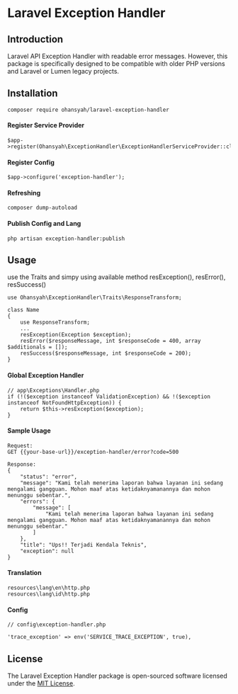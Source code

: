 # Laravel Exception Handler

## Introduction
Laravel API Exception Handler with readable error messages.
However, this package is specifically designed to be compatible with older PHP versions and Laravel or Lumen legacy projects.

## Installation
```
composer require ohansyah/laravel-exception-handler
```

#### Register Service Provider
```
$app->register(Ohansyah\ExceptionHandler\ExceptionHandlerServiceProvider::class);
```

#### Register Config
```
$app->configure('exception-handler');
```

#### Refreshing
```
composer dump-autoload
```

#### Publish Config and Lang
```
php artisan exception-handler:publish
```

## Usage
use the Traits and simpy using available method resException(), resError(), resSuccess()
```
use Ohansyah\ExceptionHandler\Traits\ResponseTransform;

class Name 
{
    use ResponseTransform;
    ...
    resException(Exception $exception);
    resError($responseMessage, int $responseCode = 400, array $additionals = []);
    resSuccess($responseMessage, int $responseCode = 200);
}
```

#### Global Exception Handler
```
// app\Exceptions\Handler.php
if (!($exception instanceof ValidationException) && !($exception instanceof NotFoundHttpException)) {
    return $this->resException($exception);
}
```

#### Sample Usage
```
Request:
GET {{your-base-url}}/exception-handler/error?code=500

Response:
{
    "status": "error",
    "message": "Kami telah menerima laporan bahwa layanan ini sedang mengalami gangguan. Mohon maaf atas ketidaknyamanannya dan mohon menunggu sebentar.",
    "errors": {
        "message": [
            "Kami telah menerima laporan bahwa layanan ini sedang mengalami gangguan. Mohon maaf atas ketidaknyamanannya dan mohon menunggu sebentar."
        ]
    },
    "title": "Ups!! Terjadi Kendala Teknis",
    "exception": null
}
```

#### Translation
```
resources\lang\en\http.php
resources\lang\id\http.php
```

#### Config
```
// config\exception-handler.php

'trace_exception' => env('SERVICE_TRACE_EXCEPTION', true),
```

## License
The Laravel Exception Handler package is open-sourced software licensed under the [MIT License](LICENSE.md).
